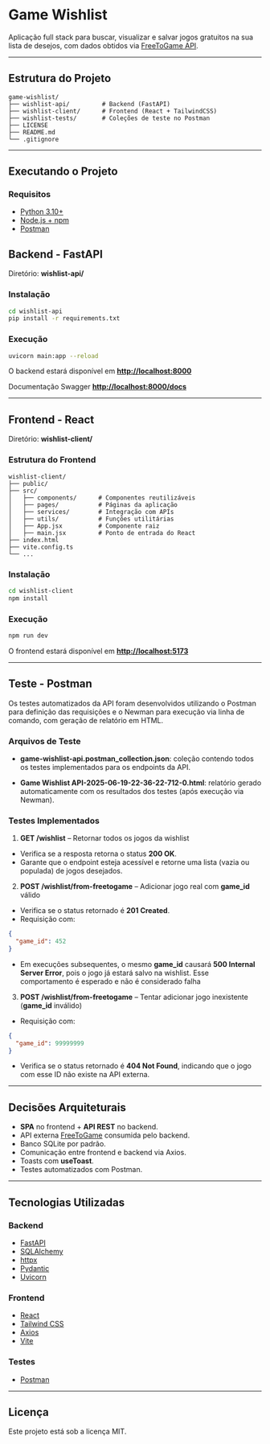 # Game Wishlist
Aplicação full stack para buscar, visualizar e salvar jogos gratuitos na sua lista de desejos, com dados obtidos via [FreeToGame API](https://www.freetogame.com).

---

## Estrutura do Projeto

```
game-wishlist/
├── wishlist-api/         # Backend (FastAPI)
├── wishlist-client/      # Frontend (React + TailwindCSS)
├── wishlist-tests/       # Coleções de teste no Postman
├── LICENSE
├── README.md
└── .gitignore
```

---

## Executando o Projeto

### Requisitos
- [Python 3.10+](https://www.python.org)
- [Node.js + npm](https://nodejs.org/pt)
- [Postman](https://www.postman.com)

## Backend - FastAPI
Diretório: **wishlist-api/**

### Instalação
```bash
cd wishlist-api
pip install -r requirements.txt
```

### Execução
```bash
uvicorn main:app --reload
```
O backend estará disponível em **[http://localhost:8000](http://localhost:8000)**

Documentação Swagger **[http://localhost:8000/docs](http://localhost:8000/docs)**

---

## Frontend - React
Diretório: **wishlist-client/**

### Estrutura do Frontend
```
wishlist-client/
├── public/
├── src/
│   ├── components/      # Componentes reutilizáveis
│   ├── pages/           # Páginas da aplicação
│   ├── services/        # Integração com APIs
│   ├── utils/           # Funções utilitárias
│   ├── App.jsx          # Componente raiz
│   ├── main.jsx         # Ponto de entrada do React
├── index.html
├── vite.config.ts
└── ...
```

### Instalação
```bash
cd wishlist-client
npm install
```

### Execução
```bash
npm run dev
```
O frontend estará disponível em **[http://localhost:5173](http://localhost:5173)**

---

## Teste - Postman
Os testes automatizados da API foram desenvolvidos utilizando o Postman para definição das requisições e o Newman para execução via linha de comando, com geração de relatório em HTML.

### Arquivos de Teste

* **game-wishlist-api.postman_collection.json**: coleção contendo todos os testes implementados para os endpoints da API.

* **Game Wishlist API-2025-06-19-22-36-22-712-0.html**: relatório gerado automaticamente com os resultados dos testes (após execução via Newman).

### Testes Implementados

1. **GET /wishlist** – Retornar todos os jogos da wishlist
- Verifica se a resposta retorna o status **200 OK**.
- Garante que o endpoint esteja acessível e retorne uma lista (vazia ou populada) de jogos desejados.

2. **POST /wishlist/from-freetogame** – Adicionar jogo real com **game_id** válido
- Verifica se o status retornado é **201 Created**.
- Requisição com:
```json
{
  "game_id": 452
}
```
- Em execuções subsequentes, o mesmo **game_id** causará **500 Internal Server Error**, pois o jogo já estará salvo na wishlist. Esse comportamento é esperado e não é considerado falha

3. **POST /wishlist/from-freetogame** – Tentar adicionar jogo inexistente (**game_id** inválido)
- Requisição com:
```json
{
  "game_id": 99999999
}
```
- Verifica se o status retornado é **404 Not Found**, indicando que o jogo com esse ID não existe na API externa.

---

## Decisões Arquiteturais

- **SPA** no frontend + **API REST** no backend.
- API externa [FreeToGame](https://www.freetogame.com) consumida pelo backend.
- Banco SQLite por padrão.
- Comunicação entre frontend e backend via Axios.
- Toasts com **useToast**.
- Testes automatizados com Postman.

---

## Tecnologias Utilizadas

### Backend

- [FastAPI](https://fastapi.tiangolo.com/)
- [SQLAlchemy](https://www.sqlalchemy.org)
- [httpx](https://www.python-httpx.org)
- [Pydantic](https://docs.pydantic.dev/)
- [Uvicorn](https://www.uvicorn.org)

### Frontend

- [React](https://reactjs.org/)
- [Tailwind CSS](https://tailwindcss.com/)
- [Axios](https://axios-http.com/)
- [Vite](https://vitejs.dev/)

### Testes

- [Postman](https://www.postman.com/)

---

## Licença

Este projeto está sob a licença MIT.